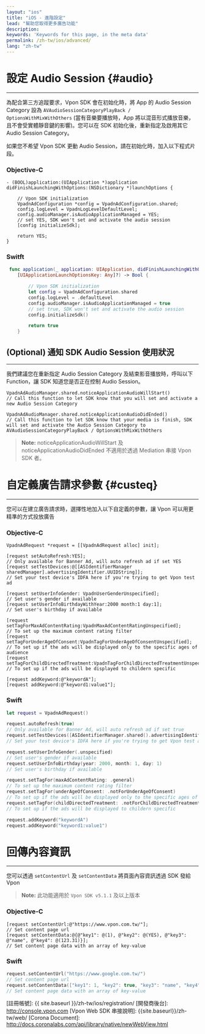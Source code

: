 ```yaml
---
layout: "ios"
title: "iOS - 進階設定"
lead: "幫助您取得更多廣告功能"
description:
keywords: 'Keywords for this page, in the meta data'
permalink: /zh-tw/ios/advanced/
lang: "zh-tw"
---
```


# 設定 Audio Session {#audio}
---

為配合第三方追蹤要求，Vpon SDK 會在初始化時，將 App 的 Audio Session Category 設為 `AVAudioSessionCategoryPlayBack / OptionsWithMixWithOthers` (當有音樂要播放時，App 將以混音形式播放音樂，且不會受實體靜音鍵的影響)。您可以在 SDK 初始化後，重新指定及啟用其它 Audio Session Category。

如果您不希望 Vpon SDK 更動 Audio Session，請在初始化時，加入以下程式片段。

### Objective-C

```objc
- (BOOL)application:(UIApplication *)application didFinishLaunchingWithOptions:(NSDictionary *)launchOptions {

    // Vpon SDK initialization
    VpadnAdConfiguration *config = VpadnAdConfiguration.shared;
    config.logLevel = VpadnLogLevelDefaultLevel;
    config.audioManager.isAudioApplicationManaged = YES;
    // set YES, SDK won't set and activate the audio session
    [config initializeSdk];

    return YES;
}
```

### Switft

```swift
 func application(_ application: UIApplication, didFinishLaunchingWithOptions launchOptions:      
    [UIApplicationLaunchOptionsKey: Any]?) -> Bool {

        // Vpon SDK initialization
        let config = VpadnAdConfiguration.shared
        config.logLevel = .defaultLevel
        config.audioManager.isAudioApplicationManaged = true
        // set true, SDK won't set and activate the audio session
        config.initializeSdk()

        return true
    }
```

## (Optional) 通知 SDK Audio Session 使用狀況
---

我們建議您在重新指定 Audio Session Category 及結束影音播放時，呼叫以下 Function，讓 SDK 知道您是否正在控制 Audio Session。


```objc
VpadnAdAudioManager.shared.noticeApplicationAudioWillStart()
// Call this function to let SDK know that you will set and activate a new Audio Session Category

VpadnAdAudioManager.shared.noticeApplicationAudioDidEnded()
// Call this function to let SDK know that your media is finish, SDK will set and activate the Audio Session Category to AVAudioSessionCategoryPlayBack / OptionsWithMixWithOthers
```

>**Note:** noticeApplicationAudioWillStart 及 noticeApplicationAudioDidEnded 不適用於透過 Mediation 串接 Vpon SDK 者。


# 自定義廣告請求參數 {#custeq}
---
您可以在建立廣告請求時，選擇性地加入以下自定義的參數，讓 Vpon 可以用更精準的方式投放廣告

### Objective-C

```objc
VpadnAdRequest *request = [[VpadnAdRequest alloc] init];

[request setAutoRefresh:YES];
// Only available for Banner Ad, will auto refresh ad if set YES
[request setTestDevices:@[[ASIdentifierManager sharedManager].advertisingIdentifier.UUIDString]];
// Set your test device's IDFA here if you're trying to get Vpon test ad

[request setUserInfoGender: VpadnUserGenderUnspecified];
// Set user's gender if available
[request setUserInfoBirthdayWithYear:2000 month:1 day:1];
// Set user's birthday if available

[request setTagForMaxAdContentRating:VpadnMaxAdContentRatingUnspecified];
// To set up the maximum content rating filter
[request setTagForUnderAgeOfConsent:VpadnTagForUnderAgeOfConsentUnspecified];
// To set up if the ads will be displayed only to the specific ages of audience
[request setTagForChildDirectedTreatment:VpadnTagForChildDirectedTreatmentUnspecified];
// To set up if the ads will be displayed to childern specific

[request addKeyword:@"keywordA"];
[request addKeyword:@"keyword1:value1"];
```

### Swift

```swift
let request = VpadnAdRequest()

request.autoRefresh(true)
// Only available for Banner Ad, will auto refresh ad if set true
request.setTestDevices([ASIdentifierManager.shared().advertisingIdentifier.uuidString])
// Set your test device's IDFA here if you're trying to get Vpon test ad

request.setUserInfoGender(.unspecified)
// Set user's gender if available
request.setUserInfoBirthday(year: 2000, month: 1, day: 1)
// Set user's birthday if available

request.setTagFor(maxAdContentRating: .general)
// To set up the maximum content rating filter
request.setTagFor(underAgeOfConsent: .notForUnderAgeOfConsent)
// To set up if the ads will be displayed only to the specific ages of audience
request.setTagFor(childDirectedTreatment: .notForChildDirectedTreatment)
// To set up if the ads will be displayed to childern specific

request.addKeyword("keywordA")
request.addKeyword("keyword1:value1")
```

# 回傳內容資訊
---
您可以透過 `setContentUrl` 及 `setContentData` 將頁面內容資訊透過 SDK 發給 Vpon

>**Note:** 此功能適用於 `Vpon SDK v5.1.1` 及以上版本


### Objective-C

```objc
[request setContentUrl:@"https://www.vpon.com.tw/"];
// Set content page url
[request setContentData:@{@"key1": @(1), @"key2": @(YES), @"key3": @"name", @"key4": @(123.31)}];
// Set content page data with an array of key-value
```

### Swift

```swift
request.setContentUrl("https://www.google.com.tw/")
// Set content page url
request.setContentData(["key1": 1, "key2": true, "key3": "name", "key4": 123.31]) 
// Set content page data with an array of key-value
```



<!-- >**Note:** 關於自定義參數值的參考值，請參考以下說明 -->

<!-- 需要以下參數的 defination -->
<!-- 
## MaxAdContentRating

|Constant|Description|
|:-------|:---------|
|MAX_AD_CONTENT_RATING_G||
|MAX_AD_CONTENT_RATING_PG||
|MAX_AD_CONTENT_RATING_T||
|MAX_AD_CONTENT_RATING_MA||
|MAX_AD_CONTENT_RATING_UNSPECIFIED|Default value|

## TagForUnderAgeOfConsent

|Constant|Description|
|:-------|:---------|
|TAG_FOR_UNDER_AGE_OF_CONSENT_TRUE||
|TAG_FOR_UNDER_AGE_OF_CONSENT_FALSE|
|TAG_FOR_UNDER_AGE_OF_CONSENT_UNSPECIFIED|Default value|

## TagForChildDirectedTreatment

|Constant|Description|
|:-------|:---------|
|TAG_FOR_CHILD_DIRECTED_TREATMENT_TRUE||
|TAG_FOR_CHILD_DIRECTED_TREATMENT_FALSE||
|TAG_FOR_CHILD_DIRECTED_TREATMENT_UNSPECIFIED|Default value| -->




[CrazyadSetting]: {{site.imgurl}}/CrazyadSetting.png
[註冊帳號]: {{ site.baseurl }}/zh-tw/ios/registration/
[開發商後台]: http://console.vpon.com
[Vpon Web SDK 串接說明]: {{site.baseurl}}/zh-tw/web/
[Corona Document]: http://docs.coronalabs.com/api/library/native/newWebView.html